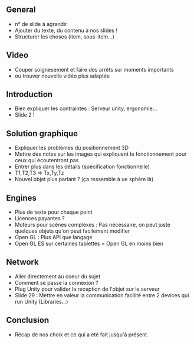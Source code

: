 ## General
+ n° de slide à agrandir
+ Ajouter du texte, du contenu à nos slides !
+ Structurer les choses (item, sous-item...)
##
## Video
+ Couper soignesement et faire des arrêts sur moments importants
+ ou trouver nouvelle vidéo plus adaptée
##
## Introduction
+ Bien expliquer les contraintes : Serveur unity, ergonomie...
+ Slide 2 !
##

## Solution graphique
+ Expliquer les problèmes du positionnement 3D
+ Mettre des notes sur les images qui expliquent le fonctionnement pour ceux qui écoutentront pas
+ Entrer plus dans les détails (spécification fonctionnelle)
+ T1,T2,T3 => Tx,Ty,Tz
+ Nouvel objet plus parlant ? (ça ressemble à ue sphère là)
##

## Engines
+ Plus de texte pour chaque point
+ Licences payantes ?
+ Moteurs pour scènes complexes : Pas nécessaire, on peut juste quelques objets qu'on peut facilement modifier
+ Open GL : Plus API que langage
+ Open GL ES sur certaines tablettes = Open GL en moins bien
##

## Network
+ Aller directement au coeur du sujet
+ Comment se passe la connexion ?
+ Plug Unity pour valider la reception de l'objet sur le serveur
+ Slide 29 : Mettre en valeur la communication facilité entre 2 devices qui run Unity (Libraries...)
##

## Conclusion
+ Récap de nos choix et ce qui a été fait jusqu'à présent
##
